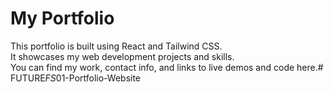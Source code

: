 # My Portfolio

This portfolio is built using React and Tailwind CSS.  
It showcases my web development projects and skills.  
You can find my work, contact info, and links to live demos and code here.#   F U T U R E _ F S _ 0 1 - P o r t f o l i o - W e b s i t e  
 